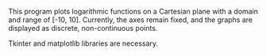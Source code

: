 This program plots logarithmic functions on a Cartesian plane with a domain and range of [-10, 10]. Currently, the axes remain fixed, and the graphs are displayed as discrete, non-continuous points.

Tkinter and matplotlib libraries are necessary.

